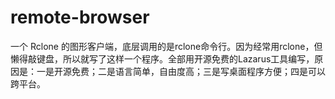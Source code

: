 # remote-browser
一个 Rclone 的图形客户端，底层调用的是rclone命令行。因为经常用rclone，但懒得敲键盘，所以就写了这样一个程序。全部用开源免费的Lazarus工具编写，原因是：一是开源免费；二是语言简单，自由度高；三是写桌面程序方便；四是可以跨平台。

